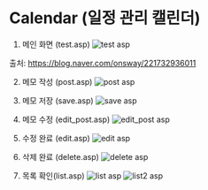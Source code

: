 # Calendar (일정 관리 캘린더)

1. 메인 화면 (test.asp)
![test asp](https://github.com/YouMe6110/Calendar/assets/96946652/eb88ded6-19b9-4645-a063-59a65b41fffa)

출처: https://blog.naver.com/onsway/221732936011


2. 메모 작성 (post.asp)
![post asp](https://github.com/YouMe6110/Calendar/assets/96946652/970c3aab-bd41-4138-a1da-aa4d20b0a7ed)

3. 메모 저장 (save.asp)
![save asp](https://github.com/YouMe6110/Calendar/assets/96946652/752cc8f9-c110-41f7-b291-23027024993b)

4. 메모 수정 (edit_post.asp)
![edit_post asp](https://github.com/YouMe6110/Calendar/assets/96946652/e6ea383b-4b47-40c0-882a-cec44921ceb3)

5. 수정 완료 (edit.asp)
![edit asp](https://github.com/YouMe6110/Calendar/assets/96946652/74a3b0d2-ddc9-4e55-a22e-bd6a8177ca83)

6. 삭제 완료 (delete.asp)
![delete asp](https://github.com/YouMe6110/Calendar/assets/96946652/07e275d2-e54a-4dda-a26b-a2f237b86b64)

7. 목록 확인(list.asp)
![list asp](https://github.com/YouMe6110/Calendar/assets/96946652/01b9bdf2-b597-457c-a5dc-5d63526db62d)
![list2 asp](https://github.com/YouMe6110/Calendar/assets/96946652/d5000b58-3314-4781-b8de-7061ca3111ab)
